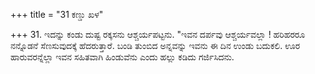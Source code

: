 +++
title = "31 ಕಣ್ಡು ಖಳ"

+++
31. ಇದನ್ನು ಕಂಡು ದುಷ್ಟ ರಕ್ಕಸನು ಆಶ್ಚರ್ಯಪಟ್ಟನು. "ಇವನ ದರ್ಪವು ಆಶ್ಚರ್ಯವಲ್ಲಾ ! ಹರಿಹರರೂ ನನ್ನೊಡನೆ ಸೆಣಸುವುದಕ್ಕೆ ಹೆದರುತ್ತಾರೆ. ಬಂಡಿ ತುಂಬಿದ ಅನ್ನವನ್ನು ಇವನು ಈ ದಿನ ಉಂಡು ಬದುಕಲಿ. ಊರ ಹಾರುವರನ್ನೆಲ್ಲಾ ಇವನ ಸಹಿತವಾಗಿ ಹಿಂಡುವೆನು ಎಂದು ಹಲ್ಲು ಕಡಿದು ಗರ್ಜಿಸಿದನು.